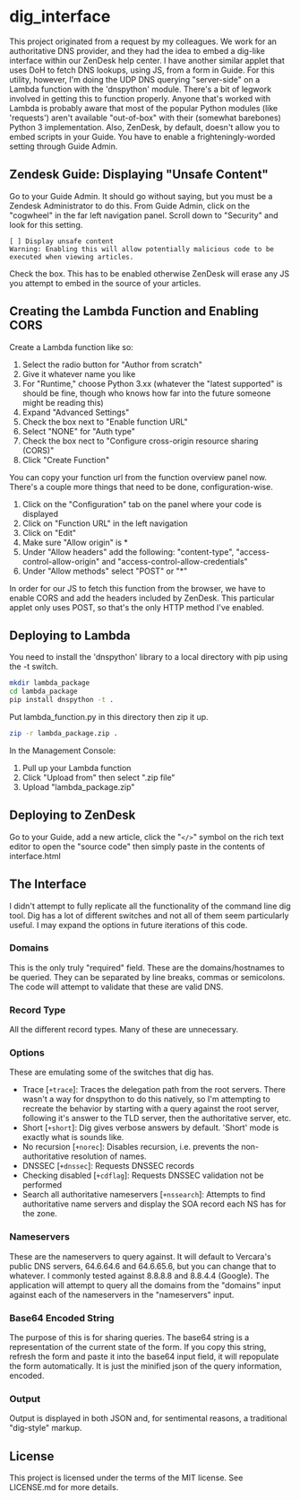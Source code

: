 dig_interface
======================

This project originated from a request by my colleagues. We work for an authoritative DNS provider, and they had the idea to embed a dig-like interface within our ZenDesk help center. I have another similar applet that uses DoH to fetch DNS lookups, using JS, from a form in Guide. For this utility, however, I'm doing the UDP DNS querying "server-side" on a Lambda function with the 'dnspython' module. There's a bit of legwork involved in getting this to function properly. Anyone that's worked with Lambda is probably aware that most of the popular Python modules (like 'requests') aren't available "out-of-box" with their (somewhat barebones) Python 3 implementation. Also, ZenDesk, by default, doesn't allow you to embed scripts in your Guide. You have to enable a frighteningly-worded setting through Guide Admin.

## Zendesk Guide: Displaying "Unsafe Content"

Go to your Guide Admin. It should go without saying, but you must be a Zendesk Administrator to do this. From Guide Admin, click on the "cogwheel" in the far left navigation panel. Scroll down to "Security" and look for this setting.

```
[ ] Display unsafe content
Warning: Enabling this will allow potentially malicious code to be executed when viewing articles.
```

Check the box. This has to be enabled otherwise ZenDesk will erase any JS you attempt to embed in the source of your articles.

## Creating the Lambda Function and Enabling CORS

Create a Lambda function like so:

1. Select the radio button for "Author from scratch"
2. Give it whatever name you like
3. For "Runtime," choose Python 3.xx (whatever the "latest supported" is should be fine, though who knows how far into the future someone might be reading this)
4. Expand "Advanced Settings"
5. Check the box next to "Enable function URL"
6. Select "NONE" for "Auth type"
7. Check the box nect to "Configure cross-origin resource sharing (CORS)"
8. Click "Create Function"

You can copy your function url from the function overview panel now. There's a couple more things that need to be done, configuration-wise.

1. Click on the "Configuration" tab on the panel where your code is displayed
2. Click on "Function URL" in the left navigation
3. Click on "Edit"
4. Make sure "Allow origin" is *
5. Under "Allow headers" add the following: "content-type", "access-control-allow-origin" and "access-control-allow-credentials"
6. Under "Allow methods" select "POST" or "*"

In order for our JS to fetch this function from the browser, we have to enable CORS and add the headers included by ZenDesk. This particular applet only uses POST, so that's the only HTTP method I've enabled.

## Deploying to Lambda

You need to install the 'dnspython' library to a local directory with pip using the -t switch.

```bash
mkdir lambda_package
cd lambda_package
pip install dnspython -t .
```

Put lambda_function.py in this directory then zip it up.

```bash
zip -r lambda_package.zip .
```

In the Management Console:

1. Pull up your Lambda function
2. Click "Upload from" then select ".zip file"
3. Upload "lambda_package.zip"

## Deploying to ZenDesk

Go to your Guide, add a new article, click the "`</>`" symbol on the rich text editor to open the "source code" then simply paste in the contents of interface.html

## The Interface

I didn't attempt to fully replicate all the functionality of the command line dig tool. Dig has a lot of different switches and not all of them seem particularly useful. I may expand the options in future iterations of this code.

### Domains

This is the only truly "required" field. These are the domains/hostnames to be queried. They can be separated by line breaks, commas or semicolons. The code will attempt to validate that these are valid DNS.

### Record Type

All the different record types. Many of these are unnecessary. 

### Options

These are emulating some of the switches that dig has.

* Trace [`+trace`]: Traces the delegation path from the root servers. There wasn't a way for dnspython to do this natively, so I'm attempting to recreate the behavior by starting with a query against the root server, following it's answer to the TLD server, then the authoritative server, etc.
* Short [`+short`]: Dig gives verbose answers by default. 'Short' mode is exactly what is sounds like.
* No recursion [`+norec`]: Disables recursion, i.e. prevents the non-authoritative resolution of names.
* DNSSEC [`+dnssec`]: Requests DNSSEC records
* Checking disabled [`+cdflag`]: Requests DNSSEC validation not be performed
* Search all authoritative nameservers [`+nssearch`]: Attempts to find authoritative name servers and display the SOA record each NS has for the zone.

### Nameservers

These are the nameservers to query against. It will default to Vercara's public DNS servers, 64.6.64.6 and 64.6.65.6, but you can change that to whatever. I commonly tested against 8.8.8.8 and 8.8.4.4 (Google). The application will attempt to query all the domains from the "domains" input against each of the nameservers in the "nameservers" input.

### Base64 Encoded String

The purpose of this is for sharing queries. The base64 string is a representation of the current state of the form. If you copy this string, refresh the form and paste it into the base64 input field, it will repopulate the form automatically. It is just the minified json of the query information, encoded.

### Output

Output is displayed in both JSON and, for sentimental reasons, a traditional "dig-style" markup.

## License

This project is licensed under the terms of the MIT license. See LICENSE.md for more details.